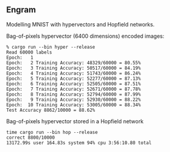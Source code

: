 ## Engram

Modelling MNIST with hypervectors and Hopfield networks.

Bag-of-pixels hypervector (6400 dimensions) encoded images:

```text
% cargo run --bin hyper --release
Read 60000 labels
Epoch:   1
Epoch:   2 Training Accuracy: 48329/60000 = 80.55%
Epoch:   3 Training Accuracy: 50517/60000 = 84.19%
Epoch:   4 Training Accuracy: 51743/60000 = 86.24%
Epoch:   5 Training Accuracy: 52277/60000 = 87.13%
Epoch:   6 Training Accuracy: 52505/60000 = 87.51%
Epoch:   7 Training Accuracy: 52671/60000 = 87.78%
Epoch:   8 Training Accuracy: 52794/60000 = 87.99%
Epoch:   9 Training Accuracy: 52930/60000 = 88.22%
Epoch:  10 Training Accuracy: 53005/60000 = 88.34%
Test Accuracy 8862/10000 = 88.62%
```

Bag-of-pixels hypervector stored in a Hopfield network 

```text
time cargo run --bin hop --release
correct 8800/10000
13172.99s user 164.83s system 94% cpu 3:56:10.80 total
```
